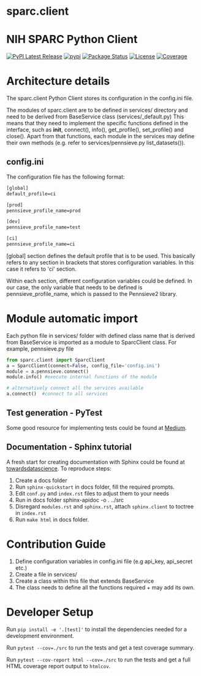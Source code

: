 # sparc.client

NIH SPARC Python Client
=======================
[![PyPI Latest Release](https://img.shields.io/pypi/v/sparc.client.svg)](https://pypi.org/project/sparc.client/)
[![pypi](https://img.shields.io/pypi/pyversions/sparc.client.svg)](https://pypi.org/project/sparc.client/)
[![Package Status](https://img.shields.io/pypi/status/sparc.client.svg)](https://pypi.org/project/sparc.client/)
[![License](https://img.shields.io/pypi/l/sparc.client.svg)](https://github.com/nih-sparc/sparc.client/blob/main/LICENSE)
[![Coverage](https://codecov.io/github/nih-sparc/sparc.client/coverage.svg?branch=main)](https://codecov.io/gh/nih-sparc/sparc.client)

# Architecture details

The sparc.client Python Client stores its configuration in the config.ini file.

The modules of sparc.client are to be defined in services/ directory and need to be derived from BaseService class (services/_default.py)
This means that they need to implement the specific functions defined in the interface, such as __init__, connect(), info(), get_profile(), set_profile() and close().
Apart from that functions, each module in the services may define their own methods (e.g. refer to services/pennsieve.py list_datasets()).


## config.ini

The configuration file has the following format:

```txt
[global]
default_profile=ci

[prod]
pennsieve_profile_name=prod

[dev]
pennsieve_profile_name=test

[ci]
pennsieve_profile_name=ci
```

[global] section defines the default profile that is to be used. This basically refers to any section in brackets that stores configuration variables. In this case it refers to 'ci' section.

Within each section, different configuration variables could be defined. In our case, the only variable that needs to be defined is pennsieve_profile_name, which is passed to the Pennsieve2 library.



# Module automatic import

Each python file in services/ folder with defined class name that is derived from BaseService is imported as a module to SparcClient class.
For example, pennsieve.py file 

```python
from sparc.client import SparcClient
a = SparcClient(connect=False, config_file='config.ini')
module = a.pennsieve.connect()
module.info() #execute internal functions of the module

# alternatively connect all the services available
a.connect()  #connect to all services

```

## Test generation - PyTest

Some good resource for implementing tests could be found at [Medium](https://medium.com/analytics-vidhya/pytest-mocking-cheatsheet-dcebd84876e3).

## Documentation - Sphinx tutorial

A fresh start for creating documentation with Sphinx could be found at [towardsdatascience](https://towardsdatascience.com/documenting-python-code-with-sphinx-554e1d6c4f6d).
To reproduce steps:

1. Create a docs folder
2. Run `sphinx-quickstart` in docs folder, fill the required prompts.
3. Edit `conf.py` and `index.rst` files to adjust them to your needs
4. Run in docs folder sphinx-apidoc -o . ../src
5. Disregard `modules.rst` and `sphinx.rst`, attach `sphinx.client` to toctree in `index.rst`
6. Run `make html` in docs folder.

# Contribution Guide

1. Define configuration variables in config.ini file (e.g  api_key, api_secret etc.)
2. Create a file in services/
3. Create a class within this file that extends BaseService
4. The class needs to define all the functions required + may add its own.

# Developer Setup

Run `pip install -e '.[test]'` to install the dependencies needed for a development environment.

Run `pytest --cov=./src` to run the tests and get a test coverage summary.

Run `pytest --cov-report html --cov=./src` to run the tests and get a full HTML coverage report output to `htmlcov`.
